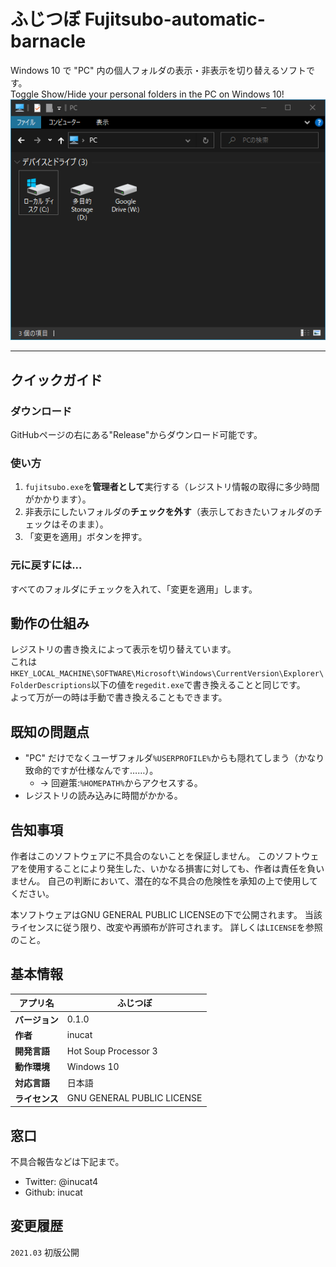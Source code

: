 # ふじつぼ Fujitsubo-automatic-barnacle
Windows 10 で "PC" 内の個人フォルダの表示・非表示を切り替えるソフトです。<br>
Toggle Show/Hide your personal folders in the PC on Windows 10!<br>
![Example](./doc/fuji2.PNG)

---

## クイックガイド
### ダウンロード
GitHubページの右にある"Release"からダウンロード可能です。

### 使い方
1. `fujitsubo.exe`を**管理者として**実行する（レジストリ情報の取得に多少時間がかかります）。
1. 非表示にしたいフォルダの**チェックを外す**（表示しておきたいフォルダのチェックはそのまま）。
1. 「変更を適用」ボタンを押す。

### 元に戻すには...
すべてのフォルダにチェックを入れて、「変更を適用」します。

## 動作の仕組み
レジストリの書き換えによって表示を切り替えています。<br>
これは`HKEY_LOCAL_MACHINE\SOFTWARE\Microsoft\Windows\CurrentVersion\Explorer\FolderDescriptions`以下の値を`regedit.exe`で書き換えることと同じです。<br>
よって万が一の時は手動で書き換えることもできます。

## 既知の問題点
- "PC" だけでなくユーザフォルダ`%USERPROFILE%`からも隠れてしまう（かなり致命的ですが仕様なんです……）。
    - → 回避策:`%HOMEPATH%`からアクセスする。
- レジストリの読み込みに時間がかかる。

## 告知事項
作者はこのソフトウェアに不具合のないことを保証しません。
このソフトウェアを使用することにより発生した、いかなる損害に対しても、作者は責任を負いません。
自己の判断において、潜在的な不具合の危険性を承知の上で使用してください。

本ソフトウェアはGNU GENERAL PUBLIC LICENSEの下で公開されます。
当該ライセンスに従う限り、改変や再頒布が許可されます。
詳しくは`LICENSE`を参照のこと。

## 基本情報
|**アプリ名**|ふじつぼ|
|---|---|
|**バージョン**|0.1.0|
|**作者**|inucat|
|**開発言語**|Hot Soup Processor 3|
|**動作環境**|Windows 10|
|**対応言語**|日本語|
|**ライセンス**|GNU GENERAL PUBLIC LICENSE|

## 窓口
不具合報告などは下記まで。
- Twitter: @inucat4
- Github: inucat

## 変更履歴
`2021.03` 初版公開

<!--
---
(If the English description has any conflicts with the original Japanese one, the latter is correct.)

## Quick Start Guide
### Usage
1. Run `fujitsubo.exe` as *Administrator*
1. *Uncheck* folders to hide (leave them checked if you want them to be showed)
1. Press "Apply changes" button

### To revert...
Make sure all folders are checked then "Apply changes."

## How it works
`fujitsubo.exe` edits the registry values to toggle show/hide folders.
You can modify the `ThisPCPolicy` values under the key `HKEY_LOCAL_MACHINE\SOFTWARE\Microsoft\Windows\CurrentVersion\Explorer\FolderDescriptions` manually with `regedit.exe`. 

## Known issues
- Folders also disappear from user folder `%USERPROFILE%`, not only from "PC".
    - -> Workaround: access from `%HOMEPATH%`.

## NOTICE
There are NO WARRANTY that this software is perfect and without any bugs or glitches.
Therefore possible and potential risks may exist and may damage your system.
Use this software AT YOUR OWN RISK.

This software is distributed with the GNU GENERAL PUBLIC LICENSE.
You can redistribute it or modify it to release *as long as the LICENSE is followed.*
See `LICENSE` for details.

## Basic Information
|**Application Name**|Fujitsubo|
|---|---|
|**Version**|0.1.0|
|**Author**|inucat|
|**Built on**|Hot Soup Processor 3|
|**Required Environment**|Windows 10|
|**Language**|English, Japanese|
|**License**|GNU GENERAL PUBLIC LICENSE|

## Support
Use the media below if you want to report bugs:
- Twitter: @inucat4
- Github: inucat

-->